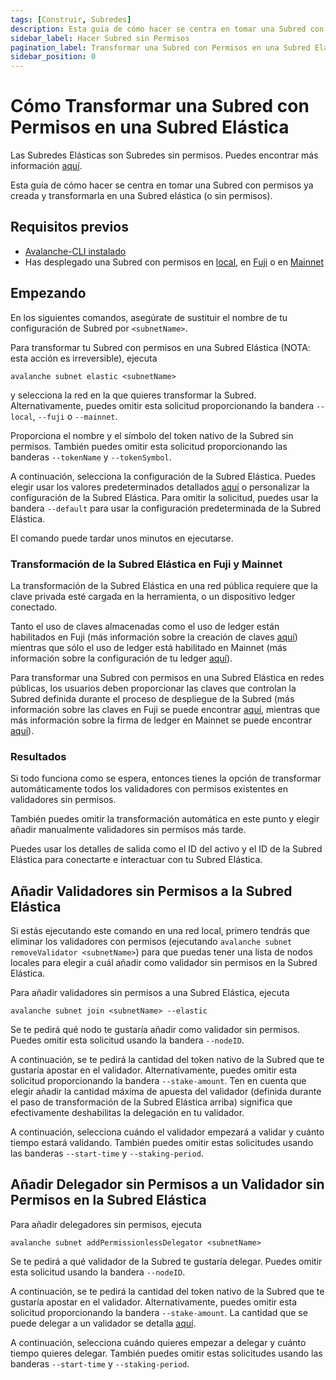 ```yaml
---
tags: [Construir, Subredes]
description: Esta guía de cómo hacer se centra en tomar una Subred con permisos ya creada y transformarla en una Subred elástica (o sin permisos).
sidebar_label: Hacer Subred sin Permisos
pagination_label: Transformar una Subred con Permisos en una Subred Elástica
sidebar_position: 0
---
```


# Cómo Transformar una Subred con Permisos en una Subred Elástica

Las Subredes Elásticas son Subredes sin permisos. Puedes encontrar más información [aquí](/build/subnet/elastic/elastic-parameters.md).

Esta guía de cómo hacer se centra en tomar una Subred con permisos ya creada y transformarla en una
Subred elástica (o sin permisos).

## Requisitos previos

- [Avalanche-CLI instalado](/tooling/cli-guides/install-avalanche-cli.md)
- Has desplegado una Subred con permisos en [local](/build/subnet/deploy/local-subnet.md), en
  [Fuji](/build/subnet/deploy/fuji-testnet-subnet.md) o en [Mainnet](/build/subnet/deploy/mainnet-subnet.md)

## Empezando

En los siguientes comandos, asegúrate de sustituir el nombre de tu configuración de Subred por
`<subnetName>`.

Para transformar tu Subred con permisos en una Subred Elástica (NOTA: esta acción es irreversible), ejecuta

`avalanche subnet elastic <subnetName>`

y selecciona la red en la que quieres transformar la Subred. Alternativamente, puedes omitir esta
solicitud proporcionando la bandera `--local`, `--fuji` o `--mainnet`.

Proporciona el nombre y el símbolo del token nativo de la Subred sin permisos. También puedes omitir
esta solicitud proporcionando las banderas `--tokenName` y `--tokenSymbol`.

A continuación, selecciona la configuración de la Subred Elástica. Puedes elegir usar los valores predeterminados detallados
[aquí](/build/subnet/elastic/elastic-parameters.md#primary-network-parameters-on-mainnet)
o personalizar la configuración de la Subred Elástica. Para omitir la solicitud, puedes usar la bandera `--default` para usar
la configuración predeterminada de la Subred Elástica.

El comando puede tardar unos minutos en ejecutarse.

### Transformación de la Subred Elástica en Fuji y Mainnet

La transformación de la Subred Elástica en una red pública requiere que la clave privada esté cargada en la herramienta, o un
dispositivo ledger conectado.

Tanto el uso de claves almacenadas como el uso de ledger están habilitados en Fuji (más información sobre la creación de claves
[aquí](/build/subnet/deploy/fuji-testnet-subnet.md#private-key))
mientras que sólo el uso de ledger está habilitado en Mainnet (más información sobre la configuración de tu ledger
[aquí](/build/subnet/deploy/mainnet-subnet.md#setting-up-your-ledger)).

Para transformar una Subred con permisos en una Subred Elástica en redes públicas, los usuarios deben
proporcionar las claves que controlan la Subred definida durante el proceso de despliegue de la Subred (más información sobre las claves en Fuji se puede encontrar
[aquí](/build/subnet/deploy/fuji-testnet-subnet.md#deploy-the-subnet),
mientras que más información sobre la firma de ledger en Mainnet se puede encontrar
[aquí](/build/subnet/deploy/mainnet-subnet.md#deploy-the-subnet)).

### Resultados

Si todo funciona como se espera, entonces tienes la opción de transformar automáticamente todos los validadores con permisos existentes en validadores sin permisos.

También puedes omitir la transformación automática en este punto y elegir añadir manualmente validadores sin permisos más tarde.

Puedes usar los detalles de salida como el ID del activo y el ID de la Subred Elástica para conectarte e interactuar con tu Subred Elástica.

## Añadir Validadores sin Permisos a la Subred Elástica

Si estás ejecutando este comando en una red local, primero tendrás que eliminar los validadores con permisos (ejecutando `avalanche subnet removeValidator <subnetName>`) para que puedas tener una lista de nodos locales para elegir a cuál añadir como validador sin permisos en la Subred Elástica.

Para añadir validadores sin permisos a una Subred Elástica, ejecuta

`avalanche subnet join <subnetName> --elastic`

Se te pedirá qué nodo te gustaría añadir como validador sin permisos. Puedes omitir esta solicitud usando la bandera `--nodeID`.

A continuación, se te pedirá la cantidad del token nativo de la Subred que te gustaría apostar en el validador. Alternativamente, puedes omitir esta solicitud proporcionando la bandera `--stake-amount`. Ten en cuenta que elegir añadir la cantidad máxima de apuesta del validador (definida durante el paso de transformación de la Subred Elástica arriba) significa que efectivamente deshabilitas la delegación en tu validador.

A continuación, selecciona cuándo el validador empezará a validar y cuánto tiempo estará validando. También puedes omitir estas solicitudes usando las banderas `--start-time` y `--staking-period`.

## Añadir Delegador sin Permisos a un Validador sin Permisos en la Subred Elástica

Para añadir delegadores sin permisos, ejecuta

`avalanche subnet addPermissionlessDelegator <subnetName>`

Se te pedirá a qué validador de la Subred te gustaría delegar. Puedes omitir esta solicitud usando la bandera `--nodeID`.

A continuación, se te pedirá la cantidad del token nativo de la Subred que te gustaría apostar en el validador. Alternativamente, puedes omitir esta solicitud proporcionando la bandera `--stake-amount`. La cantidad que se puede delegar a un validador se detalla
[aquí](/build/subnet/elastic/elastic-parameters.md#delegators-weight-checks).

A continuación, selecciona cuándo quieres empezar a delegar y cuánto tiempo quieres delegar. También puedes omitir estas solicitudes usando las banderas `--start-time` y `--staking-period`.
